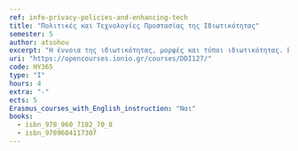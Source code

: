 ```yaml
---
ref: info-privacy-policies-and-enhancing-tech
title: "Πολιτικές και Τεχνολογίες Προστασίας της Ιδιωτικότητας"
semester: 5
author: atsohou
excerpt: "Η έννοια της ιδιωτικότητας, μορφές και τύποι ιδιωτικότητας. Εννοιολογικό πλαίσιο πληροφοριακής ιδιωτικότητας. Οι ιδιότητες της ανωνυμίας, μη παρατηρησιμότητας, μη ανιχνευσιμότητας, μη συνδεσιμότητας. Απειλές κατά της Πληροφοριακής Ιδιωτικότητας. Γενικός Κανονισμός για την Προστασία Δεδομένων. Πολιτικές ιδιωτικότητας. Δομή, περιεχόμενα, παρουσίαση και ανάλυση μελετών περίπτωσης. Ανάλυση επικινδυνότητας πληροφοριακής ιδιωτικότητας. Τεχνολογίες ενίσχυσης της ιδιωτικότητας. Εργαλεία λογισμικού για την ανωνυμία (anonymizers), πλαίσια πιστοποίησης (TRUSTe), ανάλυση προτιμήσεων χρήστη (P3P), εργαλεία λογισμικού για την παραγωγή ψευδο-ταυτότητας (LPWA), onion routing. Ενσωμάτωση απαιτήσεων ασφάλειας από το σχεδιασμό συστημάτων. Εννοιολογικό πλαίσιο ασφάλειας πληροφοριών. Διάκριση ιδιοτήτων ασφάλειας πληροφοριών από τις ιδιότητες της πληροφοριακής ιδιωτικότητας και αναγνώριση κοινών στοιχείων. Ανάλυση και διαχείριση επικινδυνότητας ασφάλειας πληροφοριών. Ανάλυση αντικτύπου για την προστασία δεδομένων. Μέθοδοι και εργαλεία λογισμικού για την υλοποίηση ανάλυσης αντικτύπου παραβίασης προσωπικών δεδομένων.Η έννοια της ιδιωτικότητας, μορφές και τύποι ιδιωτικότητας. Εννοιολογικό πλαίσιο πληροφοριακής ιδιωτικότητας. Οι ιδιότητες της ανωνυμίας, μη παρατηρησιμότητας, μη ανιχνευσιμότητας, μη συνδεσιμότητας. Απειλές κατά της Πληροφοριακής Ιδιωτικότητας. Γενικός Κανονισμός για την Προστασία Δεδομένων. Πολιτικές ιδιωτικότητας. Δομή, περιεχόμενα, παρουσίαση και ανάλυση μελετών περίπτωσης. Ανάλυση επικινδυνότητας πληροφοριακής ιδιωτικότητας. Τεχνολογίες ενίσχυσης της ιδιωτικότητας. Εργαλεία λογισμικού για την ανωνυμία (anonymizers), πλαίσια πιστοποίησης (TRUSTe), ανάλυση προτιμήσεων χρήστη (P3P), εργαλεία λογισμικού για την παραγωγή ψευδο-ταυτότητας (LPWA), onion routing. Ενσωμάτωση απαιτήσεων ασφάλειας από το σχεδιασμό συστημάτων. Εννοιολογικό πλαίσιο ασφάλειας πληροφοριών. Διάκριση ιδιοτήτων ασφάλειας πληροφοριών από τις ιδιότητες της πληροφοριακής ιδιωτικότητας και αναγνώριση κοινών στοιχείων. Ανάλυση και διαχείριση επικινδυνότητας ασφάλειας πληροφοριών. Ανάλυση αντικτύπου για την προστασία δεδομένων. Μέθοδοι και εργαλεία λογισμικού για την υλοποίηση ανάλυσης αντικτύπου παραβίασης προσωπικών δεδομένων."
uri: "https://opencourses.ionio.gr/courses/DDI127/"
code: HY365
type: "I"
hours: 4
extra: "-"
ects: 5
Erasmus_courses_with_English_instruction: "Ναι"
books:
  - isbn_978_960_7182_70_8
  - isbn_9789604117307
---
```

